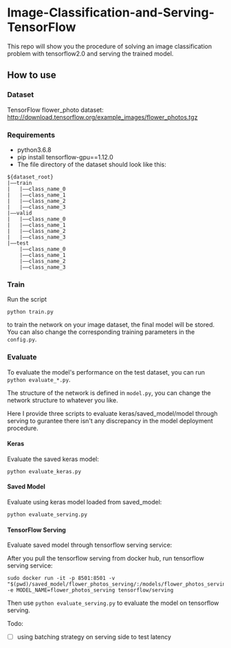# Image-Classification-and-Serving-TensorFlow
This repo will show you the procedure of solving an image classification problem with tensorflow2.0 and serving the trained model.

## How to use
### Dataset
TensorFlow flower_photo dataset:
http://download.tensorflow.org/example_images/flower_photos.tgz
### Requirements
+ python3.6.8
+ pip install tensorflow-gpu==1.12.0
+ The file directory of the dataset should look like this: 
```
${dataset_root}
|——train
|   |——class_name_0
|   |——class_name_1
|   |——class_name_2
|   |——class_name_3
|——valid
|   |——class_name_0
|   |——class_name_1
|   |——class_name_2
|   |——class_name_3
|——test
    |——class_name_0
    |——class_name_1
    |——class_name_2
    |——class_name_3
```

### Train
Run the script
```
python train.py
```
to train the network on your image dataset, the final model will be stored. You can also change the corresponding training parameters in the `config.py`.<br/>

### Evaluate
To evaluate the model's performance on the test dataset, you can run `python evaluate_*.py`.

The structure of the network is defined in `model.py`, you can change the network structure to whatever you like.

Here I provide three scripts to evaluate keras/saved_model/model through serving to gurantee there isn't any discrepancy in the model deployment procedure.

#### Keras
Evaluate the saved keras model:
```
python evaluate_keras.py
```
#### Saved Model
Evaluate using keras model loaded from saved_model:
```
python evaluate_serving.py
```
#### TensorFlow Serving
Evaluate saved model through tensorflow serving service:

After you pull the tensorflow serving from docker hub, run tensorflow serving service:
```
sudo docker run -it -p 8501:8501 -v "$(pwd)/saved_model/flower_photos_serving/:/models/flower_photos_serving" -e MODEL_NAME=flower_photos_serving tensorflow/serving
```
Then use ```python evaluate_serving.py``` to evaluate the model on tensorflow serving.

Todo:
- [ ] using batching strategy on serving side to test latency

